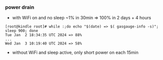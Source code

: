 
### power drain

* with WiFi on and no sleep ~1% in 30min => 100% in 2 days + 4 hours

```
[root@kindle root]# while :;do echo "$(date) => $( gasgauge-info -s)"; sleep 900; done
Tue Jan  2 18:34:35 UTC 2024 => 88%
...
Wed Jan  3 10:19:40 UTC 2024 => 58%
```

* without WiFi and sleep active, only short power on each 15min
